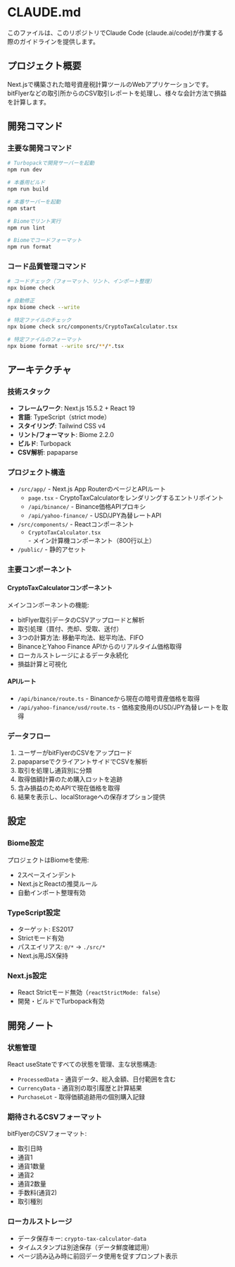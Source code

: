 # CLAUDE.md

このファイルは、このリポジトリでClaude Code (claude.ai/code)が作業する際のガイドラインを提供します。

## プロジェクト概要

Next.jsで構築された暗号資産税計算ツールのWebアプリケーションです。bitFlyerなどの取引所からのCSV取引レポートを処理し、様々な会計方法で損益を計算します。

## 開発コマンド

### 主要な開発コマンド
```bash
# Turbopackで開発サーバーを起動
npm run dev

# 本番用ビルド
npm run build

# 本番サーバーを起動
npm start

# Biomeでリント実行
npm run lint

# Biomeでコードフォーマット
npm run format
```

### コード品質管理コマンド
```bash
# コードチェック（フォーマット、リント、インポート整理）
npx biome check

# 自動修正
npx biome check --write

# 特定ファイルのチェック
npx biome check src/components/CryptoTaxCalculator.tsx

# 特定ファイルのフォーマット
npx biome format --write src/**/*.tsx
```

## アーキテクチャ

### 技術スタック
- **フレームワーク**: Next.js 15.5.2 + React 19
- **言語**: TypeScript（strict mode）
- **スタイリング**: Tailwind CSS v4
- **リント/フォーマット**: Biome 2.2.0
- **ビルド**: Turbopack
- **CSV解析**: papaparse

### プロジェクト構造
- `/src/app/` - Next.js App RouterのページとAPIルート
  - `page.tsx` - CryptoTaxCalculatorをレンダリングするエントリポイント
  - `/api/binance/` - Binance価格APIプロキシ
  - `/api/yahoo-finance/` - USD/JPY為替レートAPI
- `/src/components/` - Reactコンポーネント
  - `CryptoTaxCalculator.tsx` - メイン計算機コンポーネント（800行以上）
- `/public/` - 静的アセット

### 主要コンポーネント

#### CryptoTaxCalculatorコンポーネント
メインコンポーネントの機能:
- bitFlyer取引データのCSVアップロードと解析
- 取引処理（買付、売却、受取、送付）
- 3つの計算方法: 移動平均法、総平均法、FIFO
- BinanceとYahoo Finance APIからのリアルタイム価格取得
- ローカルストレージによるデータ永続化
- 損益計算と可視化

#### APIルート
- `/api/binance/route.ts` - Binanceから現在の暗号資産価格を取得
- `/api/yahoo-finance/usd/route.ts` - 価格変換用のUSD/JPY為替レートを取得

### データフロー
1. ユーザーがbitFlyerのCSVをアップロード
2. papaparseでクライアントサイドでCSVを解析
3. 取引を処理し通貨別に分類
4. 取得価額計算のため購入ロットを追跡
5. 含み損益のためAPIで現在価格を取得
6. 結果を表示し、localStorageへの保存オプション提供

## 設定

### Biome設定
プロジェクトはBiomeを使用:
- 2スペースインデント
- Next.jsとReactの推奨ルール
- 自動インポート整理有効

### TypeScript設定
- ターゲット: ES2017
- Strictモード有効
- パスエイリアス: `@/*` → `./src/*`
- Next.js用JSX保持

### Next.js設定
- React Strictモード無効（`reactStrictMode: false`）
- 開発・ビルドでTurbopack有効

## 開発ノート

### 状態管理
React useStateですべての状態を管理、主な状態構造:
- `ProcessedData` - 通貨データ、総入金額、日付範囲を含む
- `CurrencyData` - 通貨別の取引履歴と計算結果
- `PurchaseLot` - 取得価額追跡用の個別購入記録

### 期待されるCSVフォーマット
bitFlyerのCSVフォーマット:
- 取引日時
- 通貨1
- 通貨1数量
- 通貨2
- 通貨2数量
- 手数料(通貨2)
- 取引種別

### ローカルストレージ
- データ保存キー: `crypto-tax-calculator-data`
- タイムスタンプは別途保存（データ鮮度確認用）
- ページ読み込み時に前回データ使用を促すプロンプト表示